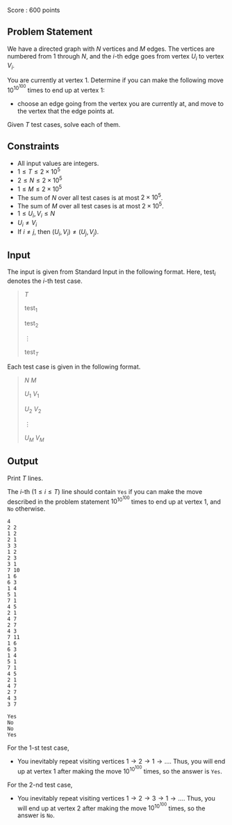 Score : $600$ points

## Problem Statement

We have a directed graph with $N$ vertices and $M$ edges.
The vertices are numbered from $1$ through $N$, and the $i$-th edge goes from vertex $U_i$ to vertex $V_i$.

You are currently at vertex $1$.
Determine if you can make the following move $10^{10^{100}}$ times to end up at vertex $1$:

- choose an edge going from the vertex you are currently at, and move to the vertex that the edge points at.

Given $T$ test cases, solve each of them.

## Constraints

- All input values are integers.
- $1\leq T \leq 2\times 10^5$
- $2\leq N \leq 2\times 10^5$
- $1\leq M \leq 2\times 10^5$
- The sum of $N$ over all test cases is at most $2 \times 10^5$.
- The sum of $M$ over all test cases is at most $2 \times 10^5$.
- $1 \leq U_i, V_i \leq N$
- $U_i \neq V_i$
- If $i\neq j$, then $(U_i,V_i) \neq (U_j,V_j)$.

## Input

The input is given from Standard Input in the following format.
Here, $\text{test}_i$ denotes the $i$-th test case.

> $T$
> 
> $\text{test}_1$
> 
> $\text{test}_2$
> 
> $\vdots$
> 
> $\text{test}_T$

Each test case is given in the following format.

> $N$ $M$
> 
> $U_1$ $V_1$
> 
> $U_2$ $V_2$
> 
> $\vdots$
> 
> $U_M$ $V_M$

## Output

Print $T$ lines.

The $i$-th $(1\leq i \leq T)$ line should contain `Yes` if you can make the move described in the problem statement $10^{10^{100}}$ times to end up at vertex $1$,
and `No` otherwise.

```input1
4
2 2
1 2
2 1
3 3
1 2
2 3
3 1
7 10
1 6
6 3
1 4
5 1
7 1
4 5
2 1
4 7
2 7
4 3
7 11
1 6
6 3
1 4
5 1
7 1
4 5
2 1
4 7
2 7
4 3
3 7
```

```output1
Yes
No
No
Yes
```

For the $1$-st test case,

- You inevitably repeat visiting vertices $1 \rightarrow 2 \rightarrow 1 \rightarrow \dots$.
Thus, you will end up at vertex $1$ after making the move $10^{10^{100}}$ times, so the answer is `Yes`.

For the $2$-nd test case,

- You inevitably repeat visiting vertices $1 \rightarrow 2 \rightarrow 3 \rightarrow 1 \rightarrow \dots$.
Thus, you will end up at vertex $2$ after making the move $10^{10^{100}}$ times, so the answer is `No`.